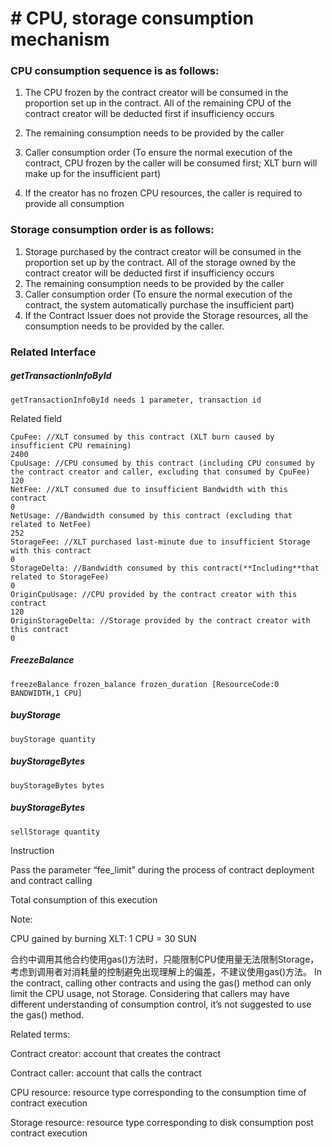 # # CPU, storage consumption mechanism

### CPU consumption sequence is as follows:

1. The CPU frozen by the contract creator will be consumed in the proportion set up in the contract. All of the remaining CPU of the contract creator will be deducted first if insufficiency occurs

2. The remaining consumption needs to be provided by the caller

3. Caller consumption order (To ensure the normal execution of the contract, CPU frozen by the caller will be consumed first; XLT burn will make up for the insufficient part)

4. If the creator has no frozen CPU resources, the caller is required to provide all consumption


 ### Storage consumption order is as follows:

 1. Storage purchased by the contract creator will be consumed in the proportion set up by the contract. All of the storage owned by the contract creator will be deducted first if insufficiency occurs
2. The remaining consumption needs to be provided by the caller
3. Caller consumption order (To ensure the normal execution of the contract, the system automatically purchase the insufficient part)
4. If the Contract Issuer does not provide the Storage resources, all the consumption needs to be provided by the caller.

### Related Interface

##### getTransactionInfoById
```
getTransactionInfoById needs 1 parameter, transaction id
```
Related field 
```
CpuFee: //XLT consumed by this contract (XLT burn caused by insufficient CPU remaining)
2400
CpuUsage: //CPU consumed by this contract (including CPU consumed by the contract creator and caller, excluding that consumed by CpuFee)
120
NetFee: //XLT consumed due to insufficient Bandwidth with this contract
0
NetUsage: //Bandwidth consumed by this contract (excluding that related to NetFee)
252
StorageFee: //XLT purchased last-minute due to insufficient Storage with this contract
0
StorageDelta: //Bandwidth consumed by this contract(**Including**that related to StorageFee)
0
OriginCpuUsage: //CPU provided by the contract creator with this contract 
120
OriginStorageDelta: //Storage provided by the contract creator with this contract 
0
```
##### FreezeBalance
```
freezeBalance frozen_balance frozen_duration [ResourceCode:0 BANDWIDTH,1 CPU]
```

##### buyStorage
```
buyStorage quantity 
```

##### buyStorageBytes
```
buyStorageBytes bytes 
```

##### buyStorageBytes
```
sellStorage quantity 
```

Instruction 

Pass the parameter “fee_limit” during the process of contract deployment and contract calling


Total consumption of this execution

Note:

CPU gained by burning XLT: 1 CPU = 30 SUN

合约中调用其他合约使用gas()方法时，只能限制CPU使用量无法限制Storage，
考虑到调用者对消耗量的控制避免出现理解上的偏差，不建议使用gas()方法。
In the contract, calling other contracts and using the gas() method can only limit the CPU usage, not Storage. Considering that callers may have different understanding of consumption control, it’s not suggested to use the gas() method.

Related terms:

Contract creator: account that creates the contract

Contract caller: account that calls the contract 

CPU resource: resource type corresponding to the consumption time of contract execution

Storage resource: resource type corresponding to disk consumption post contract execution 
